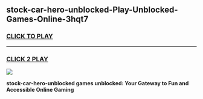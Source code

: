 
## stock-car-hero-unblocked-Play-Unblocked-Games-Online-3hqt7
<h3>
<a href="https://premium76.site?title=stock-car-hero-unblocked&ref=25A">CLICK TO PLAY</a></h3>
<hr>

<h3>
<a href="https://premium76.site?title=stock-car-hero-unblocked&ref=25A">CLICK 2 PLAY</a>
  
</h3>

<a href="https://premium76.site?title=stock-car-hero-unblocked&ref=25A"><img src="https://clearcache.store/games.png"></a>


**stock-car-hero-unblocked games unblocked: Your Gateway to Fun and Accessible Online Gaming**
